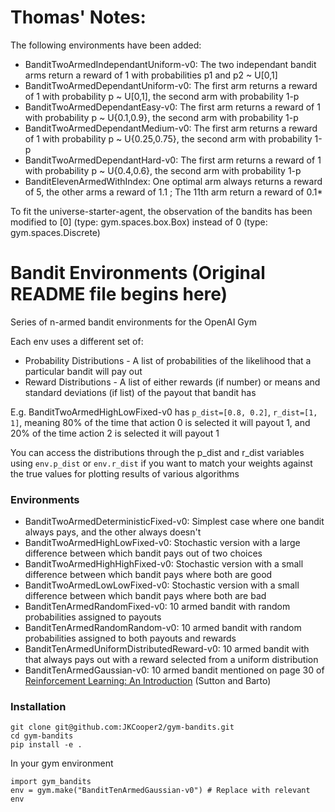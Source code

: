 # Thomas' Notes:

The following environments have been added:
* BanditTwoArmedIndependantUniform-v0: The two independant bandit arms return a reward of 1 with probabilities p1 and p2 ~ U[0,1]
* BanditTwoArmedDependantUniform-v0: The first arm returns a reward of 1 with probability p ~ U[0,1], the second arm with probability 1-p
* BanditTwoArmedDependantEasy-v0: The first arm returns a reward of 1 with probability p ~ U{0.1,0.9}, the second arm with probability 1-p
* BanditTwoArmedDependantMedium-v0: The first arm returns a reward of 1 with probability p ~ U{0.25,0.75}, the second arm with probability 1-p
* BanditTwoArmedDependantHard-v0: The first arm returns a reward of 1 with probability p ~ U{0.4,0.6}, the second arm with probability 1-p
* BanditElevenArmedWithIndex: One optimal arm always returns a reward of 5, the other arms a reward of 1.1 ; The 11th arm return a reward of 0.1*<Index of the optimal arm>


To fit the universe-starter-agent, the observation of the bandits has been modified to [0] (type: gym.spaces.box.Box) instead of 0 (type: gym.spaces.Discrete)

# Bandit Environments (Original README file begins here)

Series of n-armed bandit environments for the OpenAI Gym

Each env uses a different set of:
* Probability Distributions - A list of probabilities of the likelihood that a particular bandit will pay out
* Reward Distributions - A list of either rewards (if number) or means and standard deviations (if list) of the payout that bandit has

E.g. BanditTwoArmedHighLowFixed-v0 has `p_dist=[0.8, 0.2]`, `r_dist=[1, 1]`, meaning 80% of the time that action 0 is
selected it will payout 1, and 20% of the time action 2 is selected it will payout 1

You can access the distributions through the p_dist and r_dist variables using `env.p_dist` or `env.r_dist` if you want to match
your weights against the true values for plotting results of various algorithms



### Environments
* BanditTwoArmedDeterministicFixed-v0: Simplest case where one bandit always pays, and the other always doesn't
* BanditTwoArmedHighLowFixed-v0: Stochastic version with a large difference between which bandit pays out of two choices
* BanditTwoArmedHighHighFixed-v0: Stochastic version with a small difference between which bandit pays where both are good
* BanditTwoArmedLowLowFixed-v0: Stochastic version with a small difference between which bandit pays where both are bad
* BanditTenArmedRandomFixed-v0: 10 armed bandit with random probabilities assigned to payouts
* BanditTenArmedRandomRandom-v0: 10 armed bandit with random probabilities assigned to both payouts and rewards
* BanditTenArmedUniformDistributedReward-v0: 10 armed bandit with that always pays out with a reward selected from a uniform distribution
* BanditTenArmedGaussian-v0: 10 armed bandit mentioned on page 30 of [Reinforcement Learning: An Introduction](https://www.dropbox.com/s/b3psxv2r0ccmf80/book2015oct.pdf?dl=0) (Sutton and Barto)

### Installation
```
git clone git@github.com:JKCooper2/gym-bandits.git
cd gym-bandits
pip install -e .
```

In your gym environment
```
import gym_bandits
env = gym.make("BanditTenArmedGaussian-v0") # Replace with relevant env
```
